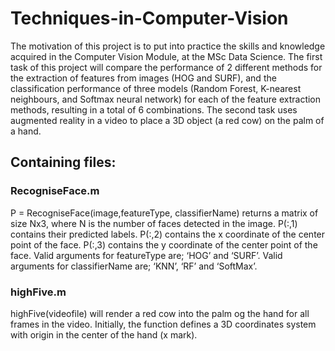 # Techniques-in-Computer-Vision

The motivation of this project is to put into practice the skills and knowledge acquired in the Computer Vision Module, at the MSc Data Science. The first task of this project will compare the performance of 2 different methods for the extraction of features from images (HOG and SURF), and the classification performance of three models (Random Forest, K-nearest neighbours, and Softmax neural network) for each of the feature extraction methods, resulting in a total of 6 combinations. The second task uses augmented reality in a video to place a 3D object (a red cow) on the palm of a hand.

## Containing files:
### RecogniseFace.m
P = RecogniseFace(image,featureType, classifierName) returns a matrix of size Nx3, where N is the number of faces detected in the image. P(:,1) contains their predicted labels. P(:,2) contains the x coordinate of the center point of the face. P(:,3) contains the y coordinate of the center point of the face. Valid arguments for featureType are; ‘HOG’ and ‘SURF’. Valid arguments for classifierName are; ‘KNN’, ‘RF’ and ‘SoftMax’.
### highFive.m
highFive(videofile) will render a red cow into the palm og the hand for all frames in the video.
Initially, the <highFive> function defines a 3D coordinates system with origin in the center of the hand (x mark).

